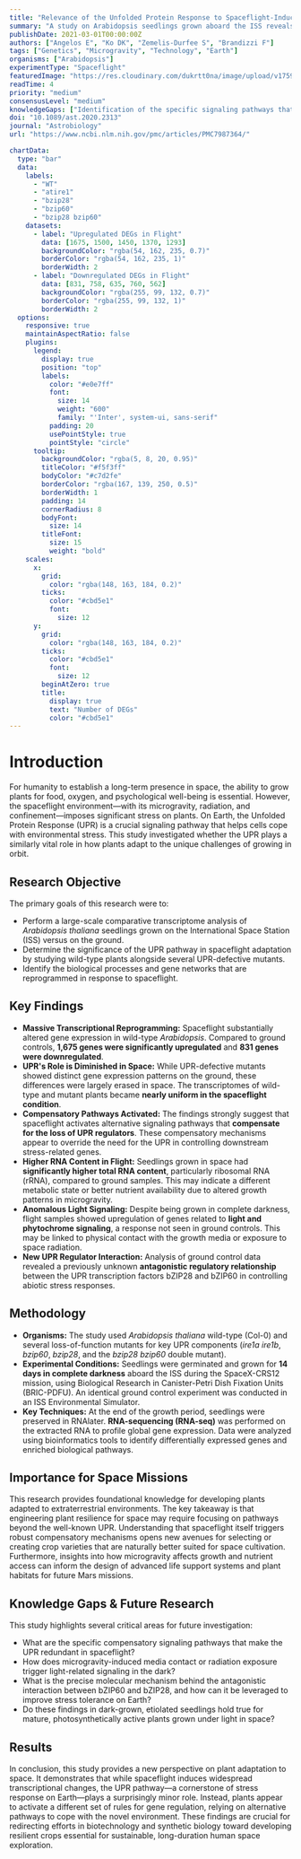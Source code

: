 ```yaml
---
title: "Relevance of the Unfolded Protein Response to Spaceflight-Induced Transcriptional Reprogramming in Arabidopsis"
summary: "A study on Arabidopsis seedlings grown aboard the ISS reveals that spaceflight triggers unique gene expression changes, surprisingly making the critical Earth-based stress pathway, the Unfolded Protein Response (UPR), less essential. This suggests spaceflight activates robust compensatory pathways, offering new targets for engineering resilient crops for space."
publishDate: 2021-03-01T00:00:00Z
authors: ["Angelos E", "Ko DK", "Zemelis-Durfee S", "Brandizzi F"]
tags: ["Genetics", "Microgravity", "Technology", "Earth"]
organisms: ["Arabidopsis"]
experimentType: "Spaceflight"
featuredImage: "https://res.cloudinary.com/dukrtt0na/image/upload/v1759683074/rh9j8wwjirsn9hbgksdc.jpg"
readTime: 4
priority: "medium"
consensusLevel: "medium"
knowledgeGaps: ["Identification of the specific signaling pathways that compensate for UPR's reduced role in spaceflight.", "The molecular mechanism activating light-response genes in dark-grown seedlings in space.", "The nature of the antagonistic relationship between UPR regulators bZIP28 and bZIP60.", "Applicability of findings from dark-grown seedlings to photosynthetically active plants."]
doi: "10.1089/ast.2020.2313"
journal: "Astrobiology"
url: "https://www.ncbi.nlm.nih.gov/pmc/articles/PMC7987364/"

chartData:
  type: "bar"
  data:
    labels:
      - "WT"
      - "atire1"
      - "bzip28"
      - "bzip60"
      - "bzip28 bzip60"
    datasets:
      - label: "Upregulated DEGs in Flight"
        data: [1675, 1500, 1450, 1370, 1293]
        backgroundColor: "rgba(54, 162, 235, 0.7)"
        borderColor: "rgba(54, 162, 235, 1)"
        borderWidth: 2
      - label: "Downregulated DEGs in Flight"
        data: [831, 758, 635, 760, 562]
        backgroundColor: "rgba(255, 99, 132, 0.7)"
        borderColor: "rgba(255, 99, 132, 1)"
        borderWidth: 2
  options:
    responsive: true
    maintainAspectRatio: false
    plugins:
      legend:
        display: true
        position: "top"
        labels:
          color: "#e0e7ff"
          font:
            size: 14
            weight: "600"
            family: "'Inter', system-ui, sans-serif"
          padding: 20
          usePointStyle: true
          pointStyle: "circle"
      tooltip:
        backgroundColor: "rgba(5, 8, 20, 0.95)"
        titleColor: "#f5f3ff"
        bodyColor: "#c7d2fe"
        borderColor: "rgba(167, 139, 250, 0.5)"
        borderWidth: 1
        padding: 14
        cornerRadius: 8
        bodyFont:
          size: 14
        titleFont:
          size: 15
          weight: "bold"
    scales:
      x:
        grid:
          color: "rgba(148, 163, 184, 0.2)"
        ticks:
          color: "#cbd5e1"
          font:
            size: 12
      y:
        grid:
          color: "rgba(148, 163, 184, 0.2)"
        ticks:
          color: "#cbd5e1"
          font:
            size: 12
        beginAtZero: true
        title:
          display: true
          text: "Number of DEGs"
          color: "#cbd5e1"
---
```


# Introduction
For humanity to establish a long-term presence in space, the ability to grow plants for food, oxygen, and psychological well-being is essential. However, the spaceflight environment—with its microgravity, radiation, and confinement—imposes significant stress on plants. On Earth, the Unfolded Protein Response (UPR) is a crucial signaling pathway that helps cells cope with environmental stress. This study investigated whether the UPR plays a similarly vital role in how plants adapt to the unique challenges of growing in orbit.

## Research Objective
The primary goals of this research were to:
- Perform a large-scale comparative transcriptome analysis of *Arabidopsis thaliana* seedlings grown on the International Space Station (ISS) versus on the ground.
- Determine the significance of the UPR pathway in spaceflight adaptation by studying wild-type plants alongside several UPR-defective mutants.
- Identify the biological processes and gene networks that are reprogrammed in response to spaceflight.

## Key Findings
- **Massive Transcriptional Reprogramming:** Spaceflight substantially altered gene expression in wild-type *Arabidopsis*. Compared to ground controls, **1,675 genes were significantly upregulated** and **831 genes were downregulated**.
- **UPR's Role is Diminished in Space:** While UPR-defective mutants showed distinct gene expression patterns on the ground, these differences were largely erased in space. The transcriptomes of wild-type and mutant plants became **nearly uniform in the spaceflight condition**.
- **Compensatory Pathways Activated:** The findings strongly suggest that spaceflight activates alternative signaling pathways that **compensate for the loss of UPR regulators**. These compensatory mechanisms appear to override the need for the UPR in controlling downstream stress-related genes.
- **Higher RNA Content in Flight:** Seedlings grown in space had **significantly higher total RNA content**, particularly ribosomal RNA (rRNA), compared to ground samples. This may indicate a different metabolic state or better nutrient availability due to altered growth patterns in microgravity.
- **Anomalous Light Signaling:** Despite being grown in complete darkness, flight samples showed upregulation of genes related to **light and phytochrome signaling**, a response not seen in ground controls. This may be linked to physical contact with the growth media or exposure to space radiation.
- **New UPR Regulator Interaction:** Analysis of ground control data revealed a previously unknown **antagonistic regulatory relationship** between the UPR transcription factors bZIP28 and bZIP60 in controlling abiotic stress responses.

## Methodology
- **Organisms:** The study used *Arabidopsis thaliana* wild-type (Col-0) and several loss-of-function mutants for key UPR components (*ire1a ire1b*, *bzip60*, *bzip28*, and the *bzip28 bzip60* double mutant).
- **Experimental Conditions:** Seedlings were germinated and grown for **14 days in complete darkness** aboard the ISS during the SpaceX-CRS12 mission, using Biological Research in Canister-Petri Dish Fixation Units (BRIC-PDFU). An identical ground control experiment was conducted in an ISS Environmental Simulator.
- **Key Techniques:** At the end of the growth period, seedlings were preserved in RNAlater. **RNA-sequencing (RNA-seq)** was performed on the extracted RNA to profile global gene expression. Data were analyzed using bioinformatics tools to identify differentially expressed genes and enriched biological pathways.

## Importance for Space Missions
This research provides foundational knowledge for developing plants adapted to extraterrestrial environments. The key takeaway is that engineering plant resilience for space may require focusing on pathways beyond the well-known UPR. Understanding that spaceflight itself triggers robust compensatory mechanisms opens new avenues for selecting or creating crop varieties that are naturally better suited for space cultivation. Furthermore, insights into how microgravity affects growth and nutrient access can inform the design of advanced life support systems and plant habitats for future Mars missions.

## Knowledge Gaps & Future Research
This study highlights several critical areas for future investigation:
- What are the specific compensatory signaling pathways that make the UPR redundant in spaceflight?
- How does microgravity-induced media contact or radiation exposure trigger light-related signaling in the dark?
- What is the precise molecular mechanism behind the antagonistic interaction between bZIP60 and bZIP28, and how can it be leveraged to improve stress tolerance on Earth?
- Do these findings in dark-grown, etiolated seedlings hold true for mature, photosynthetically active plants grown under light in space?

## Results
In conclusion, this study provides a new perspective on plant adaptation to space. It demonstrates that while spaceflight induces widespread transcriptional changes, the UPR pathway—a cornerstone of stress response on Earth—plays a surprisingly minor role. Instead, plants appear to activate a different set of rules for gene regulation, relying on alternative pathways to cope with the novel environment. These findings are crucial for redirecting efforts in biotechnology and synthetic biology toward developing resilient crops essential for sustainable, long-duration human space exploration.